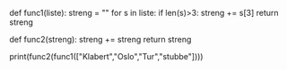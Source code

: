 
def func1(liste):
    streng = ""
    for s in liste:
        if len(s)>3:
            streng += s[3]
    return streng

def func2(streng):
    streng += streng
    return streng

print(func2(func1(["Klabert","Oslo","Tur","stubbe"])))
